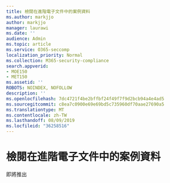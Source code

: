 ```yaml
---
title: 檢閱在進階電子文件中的案例資料
ms.author: markjjo
author: markjjo
manager: laurawi
ms.date: ''
audience: Admin
ms.topic: article
ms.service: O365-seccomp
localization_priority: Normal
ms.collection: M365-security-compliance
search.appverid:
- MOE150
- MET150
ms.assetid: ''
ROBOTS: NOINDEX, NOFOLLOW
description: ''
ms.openlocfilehash: 7dc4721f4be2bffbf24f49f7f9d2bcb94a4e4ad5
ms.sourcegitcommit: c8ea7c0900e69e69bd5c735960df70aae27690a5
ms.translationtype: MT
ms.contentlocale: zh-TW
ms.lasthandoff: 08/09/2019
ms.locfileid: "36258516"
---
```

# <a name="review-case-data-in-advanced-ediscovery"></a>檢閱在進階電子文件中的案例資料


即將推出